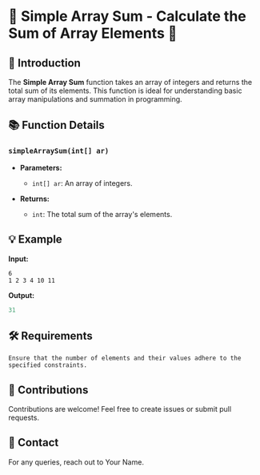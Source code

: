 # 🚀 Simple Array Sum - Calculate the Sum of Array Elements 🚀

## 🌟 Introduction

The **Simple Array Sum** function takes an array of integers and returns the total sum of its elements. This function is ideal for understanding basic array manipulations and summation in programming.

## 📚 Function Details

### `simpleArraySum(int[] ar)`

- **Parameters:**

  - `int[] ar`: An array of integers.

- **Returns:**
  - `int`: The total sum of the array's elements.

## 💡 Example

**Input:**

```
6
1 2 3 4 10 11
```

**Output:**

```java
31
```

## 🛠️ Requirements

`Ensure that the number of elements and their values adhere to the specified constraints.   `

## 🤗 Contributions

Contributions are welcome! Feel free to create issues or submit pull requests.

## 📧 Contact

For any queries, reach out to Your Name.
